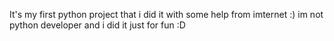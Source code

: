 It's my first python project that i did it with some help from imternet :)
im not python developer and i did it just for fun :D